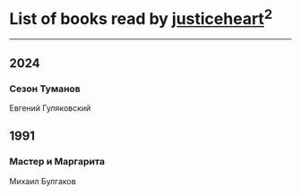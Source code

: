 # List of books read by [justiceheart](http://vk.com/id40488888)<sup>2</sup>
---

## 2024

### Сезон Туманов
Евгений Гуляковский



## 1991

### Мастер и Маргарита
Михаил Булгаков




